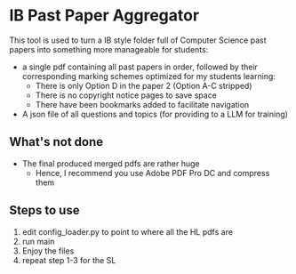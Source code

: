 # IB Past Paper Aggregator
This tool is used to turn a IB style folder full of Computer Science past papers into something more manageable for students:
- a single pdf containing all past papers in order, followed by their corresponding marking schemes optimized for my students learning:
  - There is only Option D in the paper 2 (Option A-C stripped)
  - There is no copyright notice pages to save space
  - There have been bookmarks added to facilitate navigation
- A json file of all questions and topics (for providing to a LLM for training)

## What's not done
- The final produced merged pdfs are rather huge
  - Hence, I recommend you use Adobe PDF Pro DC and compress them
  
## Steps to use
1. edit config_loader.py to point to where all the HL pdfs are
2. run main
3. Enjoy the files
4. repeat step 1-3 for the SL